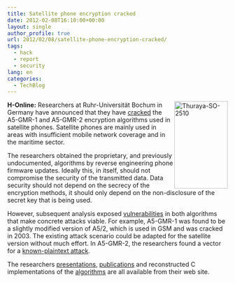```yaml
---
title: Satellite phone encryption cracked
date: 2012-02-08T16:10:00+00:00
layout: single
author_profile: true
url: 2012/02/08/satellite-phone-encryption-cracked/
tags:
  - hack
  - report
  - security
lang: en
categories: 
  - TechBlog
---
```

**H-Online:** [<img title="Thuraya-SO-2510" border="0" alt="Thuraya-SO-2510" align="right" src="http://lh6.ggpht.com/-oC-e5wTZMv8/TzKXW-Q8wHI/AAAAAAAAEjE/9wFbJFxkmvI/Thuraya-SO-2510_thumb%25255B1%25255D.jpg?imgmax=800" width="122" height="200" />](http://lh3.ggpht.com/-oXsATnJtETg/TzKXGI5EugI/AAAAAAAAEi8/ZlQsCyEYhA4/s1600-h/Thuraya-SO-2510%25255B1%25255D.jpg)Researchers at Ruhr-Universität Bochum in Germany have announced that they have [cracked](http://gmr.crypto.rub.de/) the A5-GMR-1 and A5-GMR-2 encryption algorithms used in satellite phones. Satellite phones are mainly used in areas with insufficient mobile network coverage and in the maritime sector. 

The researchers obtained the proprietary, and previously undocumented, algorithms by reverse engineering phone firmware updates. Ideally this, in itself, should not compromise the security of the transmitted data. Data security should not depend on the secrecy of the encryption methods, it should only depend on the non-disclosure of the secret key that is being used. 

However, subsequent analysis exposed [vulnerabilities](http://cryptanalysis.eu/blog/2012/02/02/dont-trust-satellite-phones-the-gmr-1-and-gmr-2-ciphers-have-been-broken/) in both algorithms that make concrete attacks viable. For example, A5-GMR-1 was found to be a slightly modified version of A5/2, which is used in GSM and was cracked in 2003. The existing attack scenario could be adapted for the satellite version without much effort. In A5-GMR-2, the researchers found a vector for a [known-plaintext attack](http://en.wikipedia.org/wiki/Known-plaintext_attack). 

The researchers [presentations](http://gmr.crypto.rub.de/#presentations), [publications](http://gmr.crypto.rub.de/#publications) and reconstructed C implementations of the [algorithms](http://gmr.crypto.rub.de/#sourcecode) are all available from their web site.